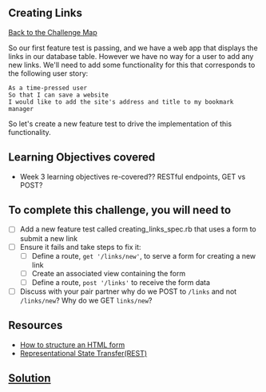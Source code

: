 ## Creating Links

[Back to the Challenge Map](00_challenge_map.md)

So our first feature test is passing, and we have a web app that displays the links in our database table.  However we have no way for a user to add any new links.  We'll need to add some functionality for this that corresponds to the following user story:

```
As a time-pressed user
So that I can save a website
I would like to add the site's address and title to my bookmark manager
```
So let's create a new feature test to drive the implementation of this functionality.

## Learning Objectives covered

* Week 3 learning objectives re-covered?? RESTful endpoints, GET vs POST?

## To complete this challenge, you will need to

- [ ] Add a new feature test called creating_links_spec.rb that uses a form to submit a new link
- [ ] Ensure it fails and take steps to fix it:
  - [ ] Define a route, `get '/links/new'`, to serve a form for creating a new link
  - [ ] Create an associated view containing the form
  - [ ] Define a route, `post '/links'` to receive the form data
- [ ] Discuss with your pair partner why do we POST to `/links` and not `/links/new`? Why do we GET `links/new`?

## Resources

* [How to structure an HTML form](https://developer.mozilla.org/en-US/docs/Web/Guide/HTML/Forms/How_to_structure_an_HTML_form)
* [Representational State Transfer(REST)](https://en.wikipedia.org/wiki/Representational_state_transfer)

## [Solution](solutions/11.md)
